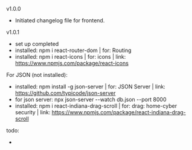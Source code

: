 v1.0.0

- Initiated changelog file for frontend.

v1.0.1

- set up completed
- installed: npm i react-router-dom | for: Routing
- installed: npm i react-icons | for: icons | link: https://www.npmjs.com/package/react-icons

For JSON (not installed):

- installed: npm install -g json-server | for: JSON Server | link: https://github.com/typicode/json-server
- for json server: npx json-server --watch db.json --port 8000
- installed: npm i react-indiana-drag-scroll | for: drag: home-cyber security | link: https://www.npmjs.com/package/react-indiana-drag-scroll

todo:

-
